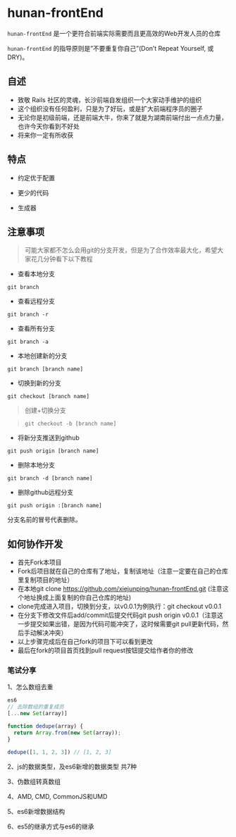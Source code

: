 # hunan-frontEnd

`hunan-frontEnd` 是一个更符合前端实际需要而且更高效的Web开发人员的仓库

`hunan-frontEnd` 的指导原则是”不要重复你自己”(Don’t Repeat Yourself, 或DRY)。

## 自述

* 致敬 Rails 社区的灵魂，长沙前端自发组织一个大家动手维护的组织
* 这个组织没有任何盈利，只是为了好玩，或是扩大前端程序员的圈子
* 无论你是初级前端，还是前端大牛，你来了就是为湖南前端付出一点点力量，也许今天你看到不好处
* 将来你一定有所收获

## 特点

* 约定优于配置

* 更少的代码

* 生成器

## 注意事项

>  可能大家都不怎么会用git的分支开发，但是为了合作效率最大化，希望大家花几分钟看下以下教程

* 查看本地分支

`git branch`

* 查看远程分支

`git branch -r`

* 查看所有分支

`git branch -a`

* 本地创建新的分支

`git branch [branch name]`

* 切换到新的分支

`git checkout [branch name]`

> 创建+切换分支

> `git checkout -b [branch name]`

* 将新分支推送到github

`git push origin [branch name]`

* 删除本地分支

`git branch -d [branch name]`

* 删除github远程分支

`git push origin :[branch name]`

分支名前的冒号代表删除。

## 如何协作开发
- 首先Fork本项目
- Fork后项目就在自己的仓库有了地址，复制该地址（注意一定要在自己的仓库里复制项目的地址）
- 在本地git clone https://github.com/xiejunping/hunan-frontEnd.git (注意这个地址换成上面复制的你自己仓库的地址)
- clone完成进入项目，切换到分支，以v0.0.1为例执行：git checkout v0.0.1
- 在分支下修改文件后add/commit后提交代码git push origin v0.0.1（注意这一步提交如果出错，是因为代码可能冲突了，这时候需要git pull更新代码，然后手动解决冲突）
- 以上步骤完成后在自己fork的项目下可以看到更改
- 最后在fork的项目首页找到pull request按钮提交给作者你的修改

### 笔试分享

1、怎么数组去重
```js
es6
// 去除数组的重复成员
[...new Set(array)]

function dedupe(array) {
  return Array.from(new Set(array));
}

dedupe([1, 1, 2, 3]) // [1, 2, 3]
```

2、js的数据类型，及es6新增的数据类型 共7种

3、伪数组转真数组

4、AMD, CMD, CommonJS和UMD

5、es6新增数据结构 

6、es5的继承方式与es6的继承


